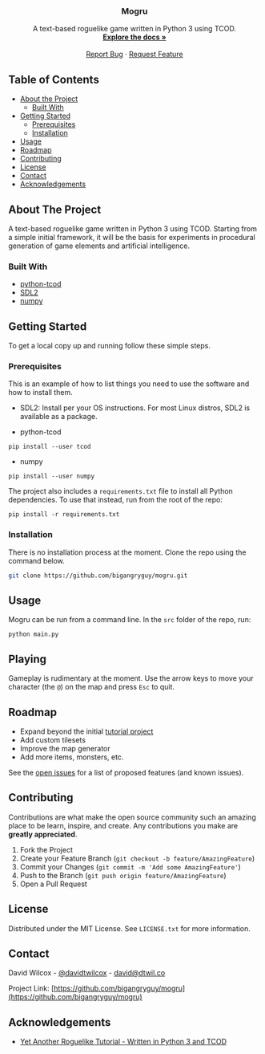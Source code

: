 <p align="center">
    <h3 align="center">Mogru</h3>
    <p align="center">
        A text-based roguelike game written in Python 3 using TCOD.
        <br />
        <a href="https://github.com/bigangryguy/mogru"><strong>Explore the docs »</strong></a>
        <br />
        <br />
        <a href="https://github.com/bigangryguy/mogru/issues">Report Bug</a>
        ·
        <a href="https://github.com/bigangryguy/mogru/issues">Request Feature</a>
    </p>
</p>

<!-- TABLE OF CONTENTS -->
## Table of Contents

* [About the Project](#about-the-project)
  * [Built With](#built-with)
* [Getting Started](#getting-started)
  * [Prerequisites](#prerequisites)
  * [Installation](#installation)
* [Usage](#usage)
* [Roadmap](#roadmap)
* [Contributing](#contributing)
* [License](#license)
* [Contact](#contact)
* [Acknowledgements](#acknowledgements)

<!-- ABOUT THE PROJECT -->
## About The Project

A text-based roguelike game written in Python 3 using TCOD. Starting from a simple initial framework, it will
be the basis for experiments in procedural generation of game elements and artificial intelligence.

### Built With

* [python-tcod](https://github.com/libtcod/python-tcod)
* [SDL2](https://www.libsdl.org/)
* [numpy](https://numpy.org/)



<!-- GETTING STARTED -->
## Getting Started

To get a local copy up and running follow these simple steps.

### Prerequisites

This is an example of how to list things you need to use the software and how to install them.
* SDL2: Install per your OS instructions. For most Linux distros, SDL2 is available as a package.

* python-tcod
```shell script
pip install --user tcod
```

* numpy
```shell script
pip install --user numpy
```

The project also includes a `requirements.txt` file to install all Python dependencies. To use that instead, run
from the root of the repo:
```shell script
pip install -r requirements.txt
```

### Installation

There is no installation process at the moment. Clone the repo using the command below. 
```sh
git clone https://github.com/bigangryguy/mogru.git
```

<!-- USAGE EXAMPLES -->
## Usage

Mogru can be run from a command line. In the `src` folder of the repo, run:
```shell script
python main.py
```

## Playing
Gameplay is rudimentary at the moment. Use the arrow keys to move your character (the `@`) 
on the map and press `Esc` to quit.

<!-- ROADMAP -->
## Roadmap

* Expand beyond the initial [tutorial project](http://rogueliketutorials.com/tutorials/tcod/v2/)
* Add custom tilesets
* Improve the map generator
* Add more items, monsters, etc.

See the [open issues](https://github.com/bigangryguy/mogru/issues) for a list of proposed features (and known issues).

<!-- CONTRIBUTING -->
## Contributing

Contributions are what make the open source community such an amazing place to be learn, inspire, and create. Any contributions you make are **greatly appreciated**.

1. Fork the Project
2. Create your Feature Branch (`git checkout -b feature/AmazingFeature`)
3. Commit your Changes (`git commit -m 'Add some AmazingFeature'`)
4. Push to the Branch (`git push origin feature/AmazingFeature`)
5. Open a Pull Request

<!-- LICENSE -->
## License

Distributed under the MIT License. See `LICENSE.txt` for more information.

<!-- CONTACT -->
## Contact

David Wilcox - [@davidtwilcox](https://twitter.com/davidtwilcox) - david@dtwil.co

Project Link: [https://github.com/bigangryguy/mogru](https://github.com/bigangryguy/mogru)

<!-- ACKNOWLEDGEMENTS -->
## Acknowledgements

* [Yet Another Roguelike Tutorial - Written in Python 3 and TCOD](http://rogueliketutorials.com/tutorials/tcod/v2/)
